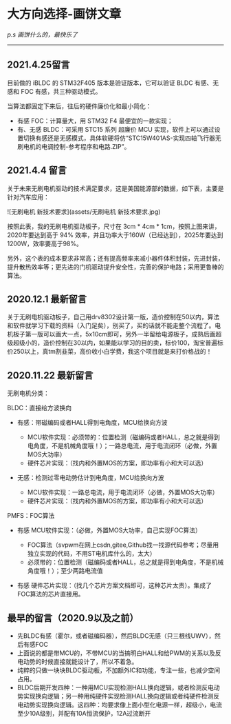 # 大方向选择-画饼文章

*p.s 画饼什么的，最快乐了*

------

## 2021.4.25留言

目前做的 iBLDC 的 STM32F405 版本是验证版本，它可以验证 BLDC 有感、无感和 FOC 有感，共三种驱动模式。

当算法都固定下来后，往后的硬件廉价化和最小简化：

-  有感 FOC：计算量大，用 STM32 F4 最便宜的一款实现；
- 有、无感 BLDC：可采用 STC15 系列 超廉价 MCU 实现，软件上可以通过设置切换有感还是无感模式，具体软硬将仿“STC15W401AS-实现四轴飞行器无刷电机的电调控制-参考程序和电路.ZIP”。

## 2021.4.4 留言

关于未来无刷电机驱动的技术满足要求，这是美国能源部的数据，如下表，主要是针对汽车应用：

![无刷电机 新技术要求](assets/无刷电机 新技术要求.jpg)

按照此表，我的无刷电机驱动板子，尺寸在 3cm * 4cm * 1cm，按照上图来讲，2020年要达到高于 94% 效率，并且功率大于160W（已经达到），2025年要达到1200W，效率要高于98%。

另外，这个表的成本要求非常高；还有提高频率来减小器件体积封装，先进封装，提升散热效率等；更先进的门机驱动提升安全性，完善的保护电路；采用更鲁棒的算法。

## 2020.12.1 最新留言

关于无刷电机驱动板子，自己用drv8302设计第一版，造价控制在50以内，算法和软件就学习下载的资料（入门足矣），别买了，买的话就不能走整个流程了。电机板子第一版可以画大一点，5x10cm即可，另外一半留给电源板子，成熟后画超级超级小的，造价控制在30以内，如果能以学习的目的卖，标价100，淘宝普遍标价250以上，真tm割韭菜，高价收小白学费，我这个项目就是来打价格战的！

## 2020.11.22 最新留言

无刷电机分类：

BLDC：直接给方波换向

-   有感：带磁编码或者HALL得到电角度，MCU给换向方波
    -   MCU软件实现：必须带的：位置检测（磁编码或者HALL，总之就是得到电角度，不是机械角度哦！）；一路总电流，用于电流闭环（必做，外置MOS大功率）
    -   硬件芯片实现：（找内和外置MOS的方案，即功率有小和大可以选）

-   无感：检测过零电动势估计到电角度，MCU给换向方波
    -   MCU软件实现：一路总电流，用于电流闭环（必做，外置MOS大功率）
    -   硬件芯片实现：（找内和外置MOS的方案，即功率有小和大可以选）

PMFS：FOC算法

-   有感 MCU软件实现：（必做，外置MOS大功率，自己实现FOC算法）
    -   FOC算法（svpwm在网上csdn,gitee,Github找一找源代码参考；尽量用独立实现的代码，不用ST电机库什么的，太大）
    -   必须带的：位置检测（磁编码或者HALL，总之就是得到电角度，不是机械角度哦！）；至少两路电流值

-   有感 硬件芯片实现：（找几个芯片方案文档即可，这种芯片太贵）。集成了FOC算法的芯片直接用。

## 最早的留言（2020.9以及之前）

-   先BLDC有感（霍尔，或者磁编码器），然后BLDC无感（只三根线UWV），然后有感FOC
-   上面说的都是带MCU的，不带MCU的当搞明白HALL和给PWM的关系以及反电动势的时候直接就能设计了，所以不着急。
-   纯粹的只做一块块BLDC驱动板，不加额外IC和功能，专注一些，也减少空间占用。
-   BLDC后期开发四种：一种用MCU实现检测HALL换向逻辑，或者检测反电动势实现换向逻辑；另一种用纯硬件实现检测HALL换向逻辑或者纯硬件检测反电动势实现换向逻辑。这四种：均要求像上面小型化电源一样，超级小，电流至少10A级别，并配有10A恒流保护，12A过流断开